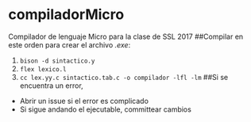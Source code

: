 # compiladorMicro
Compilador de lenguaje Micro para la clase de SSL 2017
##Compilar en este orden para crear el archivo *.exe*:
1. `bison -d sintactico.y`
1. `flex lexico.l`
1. `cc lex.yy.c sintactico.tab.c -o compilador -lfl -lm`
##Si se encuentra un error,
* Abrir un issue si el error es complicado
* Si sigue andando el ejecutable, committear cambios 
